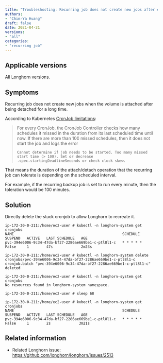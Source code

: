 ```yaml
---
title: "Troubleshooting: Recurring job does not create new jobs after detaching and attaching volume"
authors:
- "Chin-Ya Huang"
draft: false
date: 2021-04-21
versions:
- "all"
categories:
- "recurring job"
---
```


## Applicable versions

All Longhorn versions.

## Symptoms

Recurring job does not create new jobs when the volume is attached after being detached for a long time.

According to Kubernetes [CronJob limitations](https://kubernetes.io/docs/concepts/workloads/controllers/cron-jobs#cron-job-limitations):
> For every CronJob, the CronJob Controller checks how many schedules it missed in the duration from its last scheduled time until now. If there are more than 100 missed schedules, then it does not start the job and logs the error
>
>```
>Cannot determine if job needs to be started. Too many missed start time (> 100). Set or decrease .spec.startingDeadlineSeconds or check clock skew.
>```

That means the duration of the attach/detach operation that the recurring job can tolerate is depending on the scheduled interval.

For example, if the recurring backup job is set to run every minute, then the toleration would be 100 minutes.
<!-- truncate -->

## Solution

Directly delete the stuck cronjob to allow Longhorn to recreate it.
```
ip-172-30-0-211:/home/ec2-user # kubectl -n longhorn-system get cronjobs
NAME                                                  SCHEDULE    SUSPEND   ACTIVE   LAST SCHEDULE   AGE
pvc-394e6006-9c34-47da-bf27-2286ae669be1-c-ptl8l1-c   * * * * *   False     1        47s             2m23s

ip-172-30-0-211:/home/ec2-user # kubectl -n longhorn-system delete cronjobs/pvc-394e6006-9c34-47da-bf27-2286ae669be1-c-ptl8l1-c
cronjob.batch "pvc-394e6006-9c34-47da-bf27-2286ae669be1-c-ptl8l1-c" deleted

ip-172-30-0-211:/home/ec2-user # kubectl -n longhorn-system get cronjobs
No resources found in longhorn-system namespace.

ip-172-30-0-211:/home/ec2-user # sleep 60

ip-172-30-0-211:/home/ec2-user # kubectl -n longhorn-system get cronjobs
NAME                                                  SCHEDULE    SUSPEND   ACTIVE   LAST SCHEDULE   AGE
pvc-394e6006-9c34-47da-bf27-2286ae669be1-c-ptl8l1-c   * * * * *   False     1        2s             3m21s
```

## Related information

* Related Longhorn issue: https://github.com/longhorn/longhorn/issues/2513
